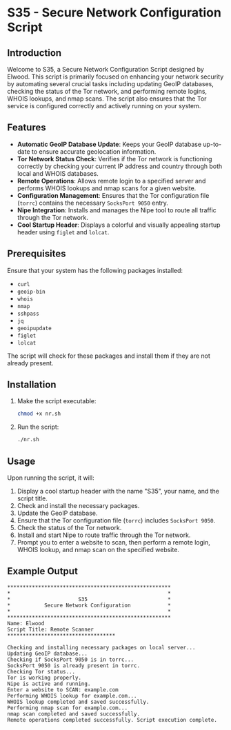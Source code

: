 # S35 - Secure Network Configuration Script

## Introduction

Welcome to S35, a Secure Network Configuration Script designed by Elwood. This script is primarily focused on enhancing your network security by automating several crucial tasks including updating GeoIP databases, checking the status of the Tor network, and performing remote logins, WHOIS lookups, and nmap scans. The script also ensures that the Tor service is configured correctly and actively running on your system.

## Features

- **Automatic GeoIP Database Update**: Keeps your GeoIP database up-to-date to ensure accurate geolocation information.
- **Tor Network Status Check**: Verifies if the Tor network is functioning correctly by checking your current IP address and country through both local and WHOIS databases.
- **Remote Operations**: Allows remote login to a specified server and performs WHOIS lookups and nmap scans for a given website.
- **Configuration Management**: Ensures that the Tor configuration file (`torrc`) contains the necessary `SocksPort 9050` entry.
- **Nipe Integration**: Installs and manages the Nipe tool to route all traffic through the Tor network.
- **Cool Startup Header**: Displays a colorful and visually appealing startup header using `figlet` and `lolcat`.

## Prerequisites

Ensure that your system has the following packages installed:

- `curl`
- `geoip-bin`
- `whois`
- `nmap`
- `sshpass`
- `jq`
- `geoipupdate`
- `figlet`
- `lolcat`

The script will check for these packages and install them if they are not already present.

## Installation

1. Make the script executable:
    ```bash
    chmod +x nr.sh
    ```

2. Run the script:
    ```bash
    ./nr.sh
    ```

## Usage

Upon running the script, it will:

1. Display a cool startup header with the name "S35", your name, and the script title.
2. Check and install the necessary packages.
3. Update the GeoIP database.
4. Ensure that the Tor configuration file (`torrc`) includes `SocksPort 9050`.
5. Check the status of the Tor network.
6. Install and start Nipe to route traffic through the Tor network.
7. Prompt you to enter a website to scan, then perform a remote login, WHOIS lookup, and nmap scan on the specified website.

## Example Output

```plaintext
*****************************************************
*                                                   *
*                      S35                          *
*           Secure Network Configuration            *
*                                                   *
*****************************************************
Name: Elwood
Script Title: Remote Scanner
***********************************

Checking and installing necessary packages on local server...
Updating GeoIP database...
Checking if SocksPort 9050 is in torrc...
SocksPort 9050 is already present in torrc.
Checking Tor status...
Tor is working properly.
Nipe is active and running.
Enter a website to SCAN: example.com
Performing WHOIS lookup for example.com...
WHOIS lookup completed and saved successfully.
Performing nmap scan for example.com...
nmap scan completed and saved successfully.
Remote operations completed successfully. Script execution complete.
